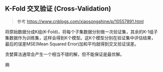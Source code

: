 ## K-Fold 交叉验证 (Cross-Validation)
> 参考 https://www.cnblogs.com/xiaosongshine/p/10557891.html

将原始数据分成K组(K-Fold)，将每个子集数据分别做一次验证集，其余的K-1组子集数据作为训练集，这样会得到K个模型。这K个模型分别在验证集中评估结果，最后的误差MSE(Mean Squared Error)加和平均就得到交叉验证误差。

贪婪算法通常会产生一个相当不错的解，但不能保证是最优解。

熵